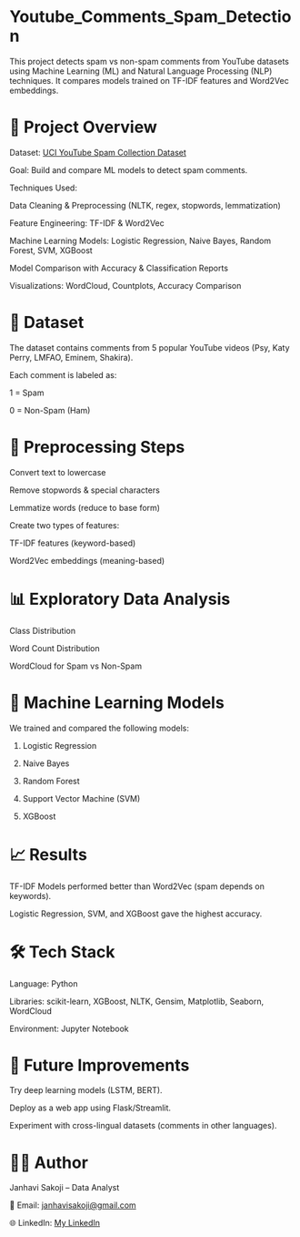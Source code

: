 # Youtube_Comments_Spam_Detection
This project detects spam vs non-spam comments from YouTube datasets using Machine Learning (ML) and Natural Language Processing (NLP) techniques.
It compares models trained on TF-IDF features and Word2Vec embeddings.

# 🚀 Project Overview

Dataset: [UCI YouTube Spam Collection Dataset](https://archive.ics.uci.edu/dataset/380/youtube+spam+collection)  

Goal: Build and compare ML models to detect spam comments.

Techniques Used:

Data Cleaning & Preprocessing (NLTK, regex, stopwords, lemmatization)

Feature Engineering: TF-IDF & Word2Vec

Machine Learning Models: Logistic Regression, Naive Bayes, Random Forest, SVM, XGBoost

Model Comparison with Accuracy & Classification Reports

Visualizations: WordCloud, Countplots, Accuracy Comparison

# 📂 Dataset

The dataset contains comments from 5 popular YouTube videos (Psy, Katy Perry, LMFAO, Eminem, Shakira).

Each comment is labeled as:

1 = Spam

0 = Non-Spam (Ham)

# 🧹 Preprocessing Steps

Convert text to lowercase

Remove stopwords & special characters

Lemmatize words (reduce to base form)

Create two types of features:

TF-IDF features (keyword-based)

Word2Vec embeddings (meaning-based)

# 📊 Exploratory Data Analysis

Class Distribution

Word Count Distribution

WordCloud for Spam vs Non-Spam

# 🤖 Machine Learning Models

We trained and compared the following models:

1. Logistic Regression

2. Naive Bayes

3. Random Forest

4. Support Vector Machine (SVM)

5. XGBoost

# 📈 Results

TF-IDF Models performed better than Word2Vec (spam depends on keywords).

Logistic Regression, SVM, and XGBoost gave the highest accuracy.

# 🛠️ Tech Stack

Language: Python

Libraries: scikit-learn, XGBoost, NLTK, Gensim, Matplotlib, Seaborn, WordCloud

Environment: Jupyter Notebook

# 📌 Future Improvements

Try deep learning models (LSTM, BERT).

Deploy as a web app using Flask/Streamlit.

Experiment with cross-lingual datasets (comments in other languages).

# 👩‍💻 Author

Janhavi Sakoji – Data Analyst 

📧 Email: [janhavisakoji@gmail.com](janhavisakoji@gmail.com)

🌐 LinkedIn: [My LinkedIn](https://linkedin.com/in/janhavisakoji)
